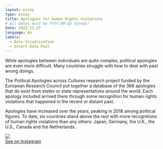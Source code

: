 ```yaml
---
layout: essay
type: essay
title: Apologies for Human Rights Violations
# All dates must be YYYY-MM-DD format!
date: 2022-11-27
language: en
labels:
  - Data Visualization
  - Insert Data Post
---
```


While apologies between individuals are quite complex, political apologies are even more difficult. Many countries struggle with how to deal with past wrong doings.

The Political Apologies across Cultures research project funded by the European Research Council put together a database of the 366 apologies that do exist from states or state representatives around the world. Each apology included arrived there through some recognition for human rights violations that happened in the recent or distant past.

Apologies have increased over the years, peaking in 2018 among political figures. To date, six countries stand above the rest with more recognitions of human rights violations than any others: Japan, Germany, the U.K., the U.S., Canada and the Netherlands.

<a class="ui centered card" href="https://www.instagram.com/p/ClMQDZsj9Er/?igshid=MDJmNzVkMjY=">
    <div class="image">
      <img class="ui medium image" src="https://raw.githubusercontent.com/duygudgd/insert-data/main/dataviz-archive/apologies-for-human-rights-violations/ApologiesForHRV-1.png">
    </div>
    <div class="ui bottom attached black button">
      <i class="large instagram icon"></i>
      See on Instagram
    </div>
</a>
